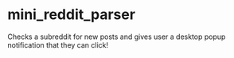 # mini_reddit_parser
Checks a subreddit for new posts and gives user a desktop popup notification that they can click!
